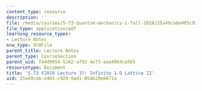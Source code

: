 ```yaml
---
content_type: resource
description: ''
file: /media/courses/5-73-quantum-mechanics-i-fall-2018/25a49cabe485c9209ad1054b20e8671a_MIT5_73F18_Lec38.pdf
file_type: application/pdf
learning_resource_types:
- Lecture Notes
ocw_type: OCWFile
parent_title: Lecture Notes
parent_type: CourseSection
parent_uid: f44d9054-5342-af93-4e73-aaa4964ca565
resourcetype: Document
title: '5.73 F2018 Lecture 37: Infinite 1-D Lattice II'
uid: 25a49cab-e485-c920-9ad1-054b20e8671a
---
```

